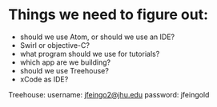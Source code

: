 # Things we need to figure out:

- should we use Atom, or should we use an IDE? 
- Swirl or objective-C?
- what program should we use for tutorials?
- which app are we building?
- should we use Treehouse?
- xCode as IDE?

Treehouse: username: jfeingo2@jhu.edu
           password: jfeingold
